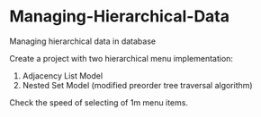 # Managing-Hierarchical-Data
Managing hierarchical data in database

Create a project with two hierarchical menu implementation:
1) Adjacency List Model 
2) Nested Set Model (modified preorder tree traversal algorithm)

Check the speed of selecting of 1m menu items.
